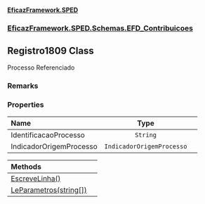 #### [EficazFramework.SPED](EficazFrameworkSPED.md 'EficazFramework SPED')
### [EficazFramework.SPED.Schemas.EFD_Contribuicoes](EficazFramework.SPED.Schemas.EFD_Contribuicoes.md 'EficazFramework.SPED.Schemas.EFD_Contribuicoes')

## Registro1809 Class

Processo Referenciado

### Remarks
### Properties

| Name | Type | |
| :--- | :---: | :--- |
| IdentificacaoProcesso | `String` |  |
| IndicadorOrigemProcesso | `IndicadorOrigemProcesso` |  |

| Methods | |
| :--- | :--- |
| [EscreveLinha()](EficazFramework.SPED.Schemas.EFD_Contribuicoes/Registro1809/EscreveLinha().md 'EficazFramework.SPED.Schemas.EFD_Contribuicoes.Registro1809.EscreveLinha()') | |
| [LeParametros(string[])](EficazFramework.SPED.Schemas.EFD_Contribuicoes/Registro1809/LeParametros(string[]).md 'EficazFramework.SPED.Schemas.EFD_Contribuicoes.Registro1809.LeParametros(string[])') | |
